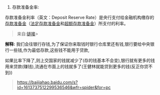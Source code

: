 1. 存款准备金率:

存款准备金利率（英文：Deposit Reserve Rate）是央行支付给金融机构缴存的 [存款准备金](https://baike.baidu.com/item/存款准备金/5158747)（[法定存款准备金](https://baike.baidu.com/item/法定存款准备金/2361440)和[超额存款准备金](https://baike.baidu.com/item/超额存款准备金/9109648)）所支付的利率。

> 来自:[链接](https://baike.baidu.com/item/存款准备金利率/2645845?fr=aladdin)*>*

**解释:** 我们会往银行存钱,为了保证你来取钱时银行仓库里还有钱,银行要给中央银行一些钱,作为最低存款,这些钱不能用于贷款,



如果比率下降了,则上交国家的钱就减少了(存的钱基本不会变),银行就有更多的钱用来贷款(赚钱),流通在市面上的钱就多了(王健林就能贷到更多的钱(反正你贷不到))

> https://baijiahao.baidu.com/s?id=1613737512299536546&wfr=spider&for=pc
